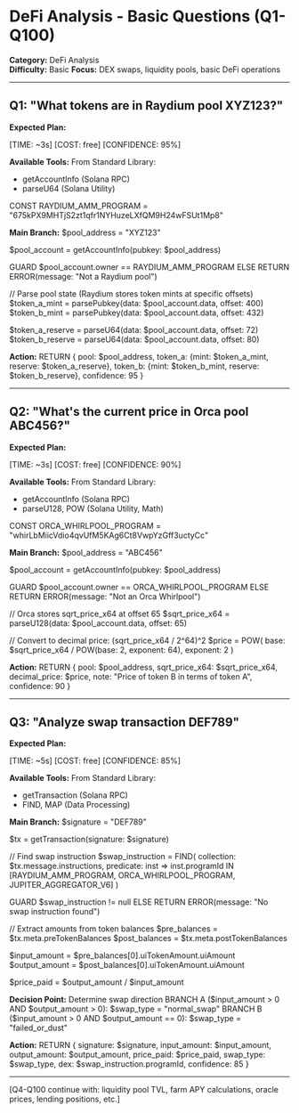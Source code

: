 # DeFi Analysis - Basic Questions (Q1-Q100)

**Category:** DeFi Analysis  
**Difficulty:** Basic
**Focus:** DEX swaps, liquidity pools, basic DeFi operations

---

## Q1: "What tokens are in Raydium pool XYZ123?"

**Expected Plan:**

[TIME: ~3s] [COST: free] [CONFIDENCE: 95%]

**Available Tools:**
From Standard Library:
  - getAccountInfo (Solana RPC)
  - parseU64 (Solana Utility)

CONST RAYDIUM_AMM_PROGRAM = "675kPX9MHTjS2zt1qfr1NYHuzeLXfQM9H24wFSUt1Mp8"

**Main Branch:**
$pool_address = "XYZ123"

$pool_account = getAccountInfo(pubkey: $pool_address)

GUARD $pool_account.owner == RAYDIUM_AMM_PROGRAM ELSE
  RETURN ERROR(message: "Not a Raydium pool")

// Parse pool state (Raydium stores token mints at specific offsets)
$token_a_mint = parsePubkey(data: $pool_account.data, offset: 400)
$token_b_mint = parsePubkey(data: $pool_account.data, offset: 432)

$token_a_reserve = parseU64(data: $pool_account.data, offset: 72)
$token_b_reserve = parseU64(data: $pool_account.data, offset: 80)

**Action:**
RETURN {
  pool: $pool_address,
  token_a: {mint: $token_a_mint, reserve: $token_a_reserve},
  token_b: {mint: $token_b_mint, reserve: $token_b_reserve},
  confidence: 95
}

---

## Q2: "What's the current price in Orca pool ABC456?"

**Expected Plan:**

[TIME: ~3s] [COST: free] [CONFIDENCE: 90%]

**Available Tools:**
From Standard Library:
  - getAccountInfo (Solana RPC)
  - parseU128, POW (Solana Utility, Math)

CONST ORCA_WHIRLPOOL_PROGRAM = "whirLbMiicVdio4qvUfM5KAg6Ct8VwpYzGff3uctyCc"

**Main Branch:**
$pool_address = "ABC456"

$pool_account = getAccountInfo(pubkey: $pool_address)

GUARD $pool_account.owner == ORCA_WHIRLPOOL_PROGRAM ELSE
  RETURN ERROR(message: "Not an Orca Whirlpool")

// Orca stores sqrt_price_x64 at offset 65
$sqrt_price_x64 = parseU128(data: $pool_account.data, offset: 65)

// Convert to decimal price: (sqrt_price_x64 / 2^64)^2
$price = POW(
  base: $sqrt_price_x64 / POW(base: 2, exponent: 64),
  exponent: 2
)

**Action:**
RETURN {
  pool: $pool_address,
  sqrt_price_x64: $sqrt_price_x64,
  decimal_price: $price,
  note: "Price of token B in terms of token A",
  confidence: 90
}

---

## Q3: "Analyze swap transaction DEF789"

**Expected Plan:**

[TIME: ~5s] [COST: free] [CONFIDENCE: 85%]

**Available Tools:**
From Standard Library:
  - getTransaction (Solana RPC)
  - FIND, MAP (Data Processing)

**Main Branch:**
$signature = "DEF789"

$tx = getTransaction(signature: $signature)

// Find swap instruction
$swap_instruction = FIND(
  collection: $tx.message.instructions,
  predicate: inst => inst.programId IN [RAYDIUM_AMM_PROGRAM, ORCA_WHIRLPOOL_PROGRAM, JUPITER_AGGREGATOR_V6]
)

GUARD $swap_instruction != null ELSE
  RETURN ERROR(message: "No swap instruction found")

// Extract amounts from token balances
$pre_balances = $tx.meta.preTokenBalances
$post_balances = $tx.meta.postTokenBalances

$input_amount = $pre_balances[0].uiTokenAmount.uiAmount
$output_amount = $post_balances[0].uiTokenAmount.uiAmount

$price_paid = $output_amount / $input_amount

**Decision Point:** Determine swap direction
  BRANCH A ($input_amount > 0 AND $output_amount > 0):
    $swap_type = "normal_swap"
  BRANCH B ($input_amount > 0 AND $output_amount == 0):
    $swap_type = "failed_or_dust"

**Action:**
RETURN {
  signature: $signature,
  input_amount: $input_amount,
  output_amount: $output_amount,
  price_paid: $price_paid,
  swap_type: $swap_type,
  dex: $swap_instruction.programId,
  confidence: 85
}

---

[Q4-Q100 continue with: liquidity pool TVL, farm APY calculations, oracle prices, lending positions, etc.]

